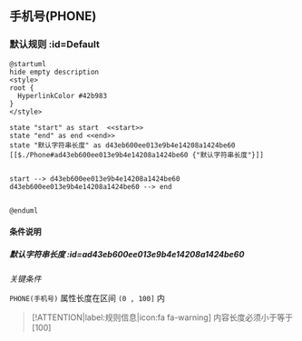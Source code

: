 ## 手机号(PHONE) <!-- {docsify-ignore-all} -->

   

### 默认规则 :id=Default

```plantuml
@startuml
hide empty description
<style>
root {
  HyperlinkColor #42b983
}
</style>

state "start" as start  <<start>>
state "end" as end <<end>>
state "默认字符串长度" as d43eb600ee013e9b4e14208a1424be60 [[$./Phone#ad43eb600ee013e9b4e14208a1424be60 {"默认字符串长度"}]]


start --> d43eb600ee013e9b4e14208a1424be60 
d43eb600ee013e9b4e14208a1424be60 --> end 


@enduml
```

#### 条件说明

##### 默认字符串长度 :id=ad43eb600ee013e9b4e14208a1424be60


*关键条件*


`PHONE(手机号)` 属性长度在区间 `(0 , 100]` 内

> [!ATTENTION|label:规则信息|icon:fa fa-warning]
> 内容长度必须小于等于[100]







